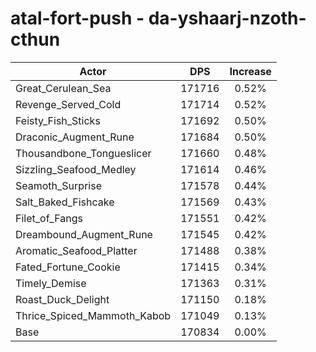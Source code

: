 # atal-fort-push - da-yshaarj-nzoth-cthun
| Actor | DPS | Increase |
|---|:---:|:---:|
|Great_Cerulean_Sea|171716|0.52%|
|Revenge_Served_Cold|171714|0.52%|
|Feisty_Fish_Sticks|171692|0.50%|
|Draconic_Augment_Rune|171684|0.50%|
|Thousandbone_Tongueslicer|171660|0.48%|
|Sizzling_Seafood_Medley|171614|0.46%|
|Seamoth_Surprise|171578|0.44%|
|Salt_Baked_Fishcake|171569|0.43%|
|Filet_of_Fangs|171551|0.42%|
|Dreambound_Augment_Rune|171545|0.42%|
|Aromatic_Seafood_Platter|171488|0.38%|
|Fated_Fortune_Cookie|171415|0.34%|
|Timely_Demise|171363|0.31%|
|Roast_Duck_Delight|171150|0.18%|
|Thrice_Spiced_Mammoth_Kabob|171049|0.13%|
|Base|170834|0.00%|
